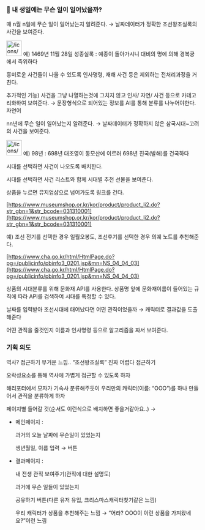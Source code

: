 ### 🧐 내 생일에는 무슨 일이 일어났을까?

매 n월 n일에 무슨 일이 일어났는지 알려준다. → 날짜데이터가 정확한 조선왕조실록의 사건을 보여준다. 

<aside>
<img src="/icons/add_gray.svg" alt="/icons/add_gray.svg" width="40px" /> 예) 1469년 11월 28일 성종실록 : 예종이 돌아가시니 대비의 명에 의해 경복궁에서 즉위하다

</aside>

흥미로운 사건들이 나올 수 있도록 인사명령, 재해 사건 등은 제외하는 전처리과정을 거친다. 

추가적인 기능) 사건을 그냥 나열하는것에 그치지 않고 인사/ 자연/ 사건 등으로 카테고리화하여 보여준다. → 문장형식으로 되어있는 정보를 AI를 통해 분류를 나누어야한다. 자연어

nn년에 무슨 일이 일어났는지 알려준다. → 날짜데이터가 정확하지 않은 삼국시대~고려의 사건을 보여준다. 

<aside>
<img src="/icons/add_gray.svg" alt="/icons/add_gray.svg" width="40px" /> 예) 98년 :  698년 대조영이 동모산에 이르러 698년 진국(발해)를 건국하다

</aside>

시대를 선택하면 사건이 나오도록 배치한다. 

시대를 선택하면 사건 리스트와 함께 시대별 추천 선물을 보여준다. 

상품을 누르면 뮤지엄샵으로 넘어가도록 링크를 건다. 

[https://www.museumshop.or.kr/kor/product/product_li2.do?str_gbn=1&str_bcode=031310001](https://www.museumshop.or.kr/kor/product/product_li2.do?str_gbn=1&str_bcode=031310001)

예) 조선 전기를 선택한 경우 일월오봉도,  조선후기를 선택한 경우 의궤 노트를 추천해준다. 

[https://www.cha.go.kr/html/HtmlPage.do?pg=/publicinfo/pbinfo3_0201.jsp&mn=NS_04_04_03](https://www.cha.go.kr/html/HtmlPage.do?pg=/publicinfo/pbinfo3_0201.jsp&mn=NS_04_04_03)

상품의 시대분류를 위해 문화재 API를 사용한다. 상품명 앞에 문화재이름이 들어있는 규칙에 따라 API를 검색하여 시대를 특정할 수 있다. 

날짜를 입력받아 조선시대에 태어났다면 어떤 관직이었을까 → 캐릭터로 결과값을 도출해준다

어떤 관직을 줄것인지 이름과 인사명령 등으로 알고리즘을 짜서 보여준다.

### 기획 의도

역사? 접근하기 무거운 느낌.. “조선왕조실록” 진짜 어렵다 접근하기

오락성요소를 통해 역사에 가볍게 접근할 수 있도록 하자

해리포터에서 모자가 기숙사 분류해주듯이 우리만의 캐릭터(이름: “OOO”)를 하나 만들어서 관직을 분류하게 하자

페이지별 들어갈 것(순서도 이런식으로 배치하면 좋을거같아요..) →

- 메인페이지 :
    
    과거의 오늘 날짜에 무슨일이 있었는지
    
    생년월일, 이름 입력 → 버튼
    

- 결과페이지 :
    
    내 전생 관직 보여주기(관직에 대한 설명도)
    
    과거에 무슨 일들이 있었는지
    
    공유하기 버튼(다른 유저 유입, 크리스마스캐릭터찾기같은 느낌) 
    
    우리 캐릭터가 상품을 추천해주는 느낌 → “어라? OOO이 이런 상품을 가져왔네요?”이런 느낌